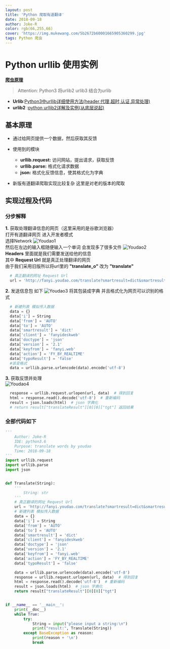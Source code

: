 ```yaml
---
layout: post
title: 'Python 爬取有道翻译'
date: 2018-09-18
author: Joke-R
color: rgb(66,255,66)
cover: 'https://img.mukewang.com/5b2672b60001665905360299.jpg'
tags: Python 爬虫
---
```


# Python urllib 使用实例

[**爬虫原理**](https://www.cnblogs.com/sss4/p/7809821.html)
> Attention: Python3 将urlib2 urlib3 结合为urlib  

- **Urlib**:[Python3中urllib详细使用方法(header,代理,超时,认证,异常处理)](https://www.cnblogs.com/xiao-apple36/p/8433400.html)
- **urlib2** :[python urllib2详解及实例(从底层说起)](https://blog.csdn.net/u010409445/article/details/73438816)

## 基本原理

- 通过给网页提供一个数据，然后获取其反馈

- 使用到的模块
  - **urllib.request:** 访问网站，提出请求，获取反馈
  - **urllib.parse:** 格式化请求数据
  - **json:** 格式化反馈信息，使其格式化为字典

- 新版有道翻译爬取实现比较复杂 这里是对老的版本的爬取

## 实现过程及代码

### 分步解释

**1.** 获取处理翻译信息的网页（这里采用的是谷歌浏览器）  
  打开有道翻译网页 进入开发者模式  
  选择Network
  ![Youdao1](https://github.com/Joke-Lin/Joke-Lin.github.io/blob/master/assets/Youdao1.png?raw=true)  
  然后在左边的输入框随便输入一个单词 会发现多了很多文件
  ![Youdao2](https://github.com/Joke-Lin/Joke-Lin.github.io/blob/master/assets/Youdao2.png?raw=true)
  **Headers** 里面就是我们需要发送给他的信息  
  其中 **Request Url** 就是真正处理翻译的网页  
  由于我们采用旧版所以将url里的 **"translate_o"** 改为 **"translate"**

  ```python
    # 真正翻译的网址 Request Url
    url = 'http://fanyi.youdao.com/translate?smartresult=dict&smartresult=rule'
  ```

**2.** 发送信息包 如下
  ![Youdao3](https://github.com/Joke-Lin/Joke-Lin.github.io/blob/master/assets/Youdao3.png?raw=true)
  将其包装成字典 并且格式化为网页可以识别的格式

  ```python
    # 新建列表 模拟传入数据
    data = {}
    data['i'] = String
    data['from'] = 'AUTO'
    data['to'] = 'AUTO'
    data['smartresult'] = 'dict'
    data['client'] = 'fanyideskweb'
    data['doctype'] = 'json'
    data['version'] = '2.1'
    data['keyfrom'] = 'fanyi.web'
    data['action'] = 'FY_BY_REALTIME'
    data['typoResult'] = 'false'
    #该变格式
    data = urllib.parse.urlencode(data).encode('utf-8')
  ```

**3.** 获取反馈并处理  
  ![Youdao4](https://github.com/Joke-Lin/Joke-Lin.github.io/blob/master/assets/Youdao4.png?raw=true)

  ```python
    response = urllib.request.urlopen(url, data)  # 得到回复
    html = response.read().decode('utf-8')  # 重新编码
    result = json.loads(html)  # json 字典化
    # return result["translateResult"][0][0]["tgt"] 返回结果
  ```

### 全部代码如下

``` python
'''
    Author: Joke-R
    IDE: python3.6
    Purpose: translate words by youdao
    Time: 2018-09-18
'''
import urllib.request
import urllib.parse
import json


def Translate(String):
    '''
        String: str
    '''
    # 真正翻译的网址 Request Url
    url = 'http://fanyi.youdao.com/translate?smartresult=dict&smartresult=rule'
    # 新建列表 模拟传入数据
    data = {}
    data['i'] = String
    data['from'] = 'AUTO'
    data['to'] = 'AUTO'
    data['smartresult'] = 'dict'
    data['client'] = 'fanyideskweb'
    data['doctype'] = 'json'
    data['version'] = '2.1'
    data['keyfrom'] = 'fanyi.web'
    data['action'] = 'FY_BY_REALTIME'
    data['typoResult'] = 'false'

    data = urllib.parse.urlencode(data).encode('utf-8')
    response = urllib.request.urlopen(url, data)  # 得到回复
    html = response.read().decode('utf-8')  # 重新编码
    result = json.loads(html)  # json 字典化
    return result["translateResult"][0][0]["tgt"]


if __name__ == '__main__':
    print(__doc__)
    while True:
        try:
            String = input("please input a string:\n")
            print("result:", Translate(String))
        except BaseException as reason:
            print(reason + '\n')
            break

```